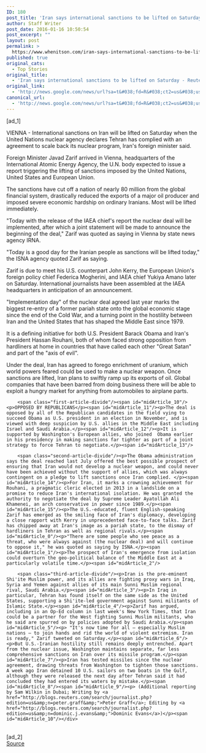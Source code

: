 ```yaml
---
ID: 180
post_title: 'Iran says international sanctions to be lifted on Saturday &#8211; Reuters'
author: Staff Writer
post_date: 2016-01-16 10:50:54
post_excerpt: ""
layout: post
permalink: >
  https://www.whenitson.com/iran-says-international-sanctions-to-be-lifted-on-saturday-reuters/
published: true
original_cats:
  - Top Stories
original_title:
  - 'Iran says international sanctions to be lifted on Saturday - Reuters'
original_link:
  - 'http://news.google.com/news/url?sa=t&#038;fd=R&#038;ct2=us&#038;usg=AFQjCNE6VZHNWv8qRFCcAvdnmBNHcAHdRQ&#038;clid=c3a7d30bb8a4878e06b80cf16b898331&#038;cid=52779029952257&#038;ei=jiCaVuHFCIfHhAGswJF4&#038;url=http://www.reuters.com/article/us-iran-nuclear-zarif-idUSKCN0UU0C7'
canonical_url:
  - 'http://news.google.com/news/url?sa=t&#038;fd=R&#038;ct2=us&#038;usg=AFQjCNE6VZHNWv8qRFCcAvdnmBNHcAHdRQ&#038;clid=c3a7d30bb8a4878e06b80cf16b898331&#038;cid=52779029952257&#038;ei=jiCaVuHFCIfHhAGswJF4&#038;url=http://www.reuters.com/article/us-iran-nuclear-zarif-idUSKCN0UU0C7'
---
```

 [ad_1]
<br><div id="articleText">
<span id="midArticle_start"/>

<span id="midArticle_0"/><span class="focusParagraph" readability="5"><p><span class="articleLocation">VIENNA</span> - International sanctions on Iran will be lifted on Saturday when the United Nations nuclear agency declares Tehran has complied with an agreement to scale back its nuclear program, Iran's foreign minister said.</p></span><span id="midArticle_1"/><p>Foreign Minister Javad Zarif arrived in Vienna, headquarters of the International Atomic Energy Agency, the U.N. body expected to issue a report triggering the lifting of sanctions imposed by the United Nations, United States and European Union.</p><span id="midArticle_2"/><p>The sanctions have cut off a nation of nearly 80 million from the global financial system, drastically reduced the exports of a major oil producer and imposed severe economic hardship on ordinary Iranians. Most will be lifted immediately.</p><span id="midArticle_3"/><p>"Today with the release of the IAEA chief's report the nuclear deal will be implemented, after which a joint statement will be made to announce the beginning of the deal," Zarif was quoted as saying in Vienna by state news agency IRNA.</p><span id="midArticle_4"/><p>"Today is a good day for the Iranian people as sanctions will be lifted today," the ISNA agency quoted Zarif as saying.</p><span id="midArticle_5"/><p>Zarif is due to meet his U.S. counterpart John Kerry, the European Union's foreign policy chief Federica Mogherini, and IAEA chief Yukiya Amano later on Saturday. International journalists have been assembled at the IAEA headquarters in anticipation of an announcement.</p><span id="midArticle_6"/><p>"Implementation day" of the nuclear deal agreed last year marks the biggest re-entry of a former pariah state onto the global economic stage since the end of the Cold War, and a turning point in the hostility between Iran and the United States that has shaped the Middle East since 1979.</p><span id="midArticle_7"/><p>It is a defining initiative for both U.S. President Barack Obama and Iran's President Hassan Rouhani, both of whom faced strong opposition from hardliners at home in countries that have called each other "Great Satan" and part of the "axis of evil".</p><span id="midArticle_8"/><p>Under the deal, Iran has agreed to forego enrichment of uranium, which world powers feared could be used to make a nuclear weapon. Once sanctions are lifted, Iran plans to swiftly ramp up its exports of oil. Global companies that have been barred from doing business there will be able to exploit a hungry market for anything from automobiles to airplane parts.</p><span id="midArticle_9"/>
        
        <span class="first-article-divide"/><span id="midArticle_10"/><p>OPPOSED BY REPUBLICANS</p><span id="midArticle_11"/><p>The deal is opposed by all of the Republican candidates in the field vying to succeed Obama as U.S. president in an election in November, and is viewed with deep suspicion by U.S. allies in the Middle East including Israel and Saudi Arabia.</p><span id="midArticle_12"/><p>It is supported by Washington's European allies, who joined  Obama earlier in his presidency in making sanctions far tighter as part of a joint strategy to force Tehran to negotiate.</p><span id="midArticle_13"/>
        
        <span class="second-article-divide"/><p>The Obama administration says the deal reached last July offered the best possible prospect of ensuring that Iran would not develop a nuclear weapon, and could never have been achieved without the support of allies, which was always contingent on a pledge to lift sanctions once Iran complied. </p><span id="midArticle_14"/><p>For Iran, it marks a crowning achievement for Rouhani, a pragmatic cleric elected in 2013 in a landslide on a promise to reduce Iran's international isolation. He was granted the authority to negotiate the deal by Supreme Leader Ayatollah Ali Khamenei, an arch conservative in power since 1989.</p><span id="midArticle_15"/><p>The U.S.-educated, fluent English-speaking Zarif has emerged as the smiling face of Iran's diplomacy, developing a close rapport with Kerry in unprecedented face-to-face talks. Zarif has chipped away at Iran's image as a pariah state, to the dismay of hardliners in Tehran as well as regional rivals.</p><span id="midArticle_0"/><p>"There are some people who see peace as a threat, who were always against (the nuclear deal) and will continue to oppose it," he was quoted as saying by ISNA.</p><span id="midArticle_1"/><p>The prospect of Iran's emergence from isolation could overturn the geo-political balance of the Middle East at a particularly volatile time.</p><span id="midArticle_2"/>
        
        <span class="third-article-divide"/><p>Iran is the pre-eminent Shi'ite Muslim power, and its allies are fighting proxy wars in Iraq, Syria and Yemen against allies of its main Sunni Muslim regional rival, Saudi Arabia.</p><span id="midArticle_3"/><p>In Iraq in particular, Tehran has found itself on the same side as the United States, supporting a Shi'ite-led government against Sunni militants of Islamic State.</p><span id="midArticle_4"/><p>Zarif has argued, including in an Op-Ed column in last week's New York Times, that Iran could be a partner for the West fighting Sunni Muslim militants, who he said are spurred on by policies adopted by Saudi Arabia.</p><span id="midArticle_5"/><p> "It's now time for all — especially Muslim nations — to join hands and rid the world of violent extremism. Iran is ready," Zarif tweeted on Saturday.</p><span id="midArticle_6"/><p>But U.S.-Iranian hostility still remains deeply entrenched. Apart from the nuclear issue, Washington maintains separate, far less comprehensive sanctions on Iran over its missile program.</p><span id="midArticle_7"/><p>Iran has tested missiles since the nuclear agreement, drawing threats from Washington to tighten those sanctions. A week ago Iran detained 10 U.S. sailors on two boats in the Gulf, although they were released the next day after Tehran said it had concluded they had entered its waters by mistake.</p><span id="midArticle_8"/><span id="midArticle_9"/><p> (Additional reporting by Sam Wilkin in Dubai; Writing by <a href="http://blogs.reuters.com/search/journalist.php?edition=us&amp;n=peter.graff&amp;">Peter Graff</a>; Editing by <a href="http://blogs.reuters.com/search/journalist.php?edition=us&amp;n=dominic.j.evans&amp;">Dominic Evans</a>)</p><span id="midArticle_10"/></div>
<br>[ad_2]
<br><a href="http://news.google.com/news/url?sa=t&#038;fd=R&#038;ct2=us&#038;usg=AFQjCNE6VZHNWv8qRFCcAvdnmBNHcAHdRQ&#038;clid=c3a7d30bb8a4878e06b80cf16b898331&#038;cid=52779029952257&#038;ei=jiCaVuHFCIfHhAGswJF4&#038;url=http://www.reuters.com/article/us-iran-nuclear-zarif-idUSKCN0UU0C7">Source </a>
